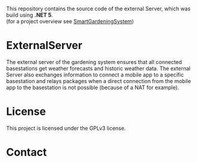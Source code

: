 This repository contains the source code of the external Server, which was build using **.NET 5**.<br/>(for a project overview see [SmartGardeningSystem](https://github.com/Bernd-H/DA_SmartGardeningSystem))

# ExternalServer
The external server of the gardening system ensures that all connected basestations get weather forecasts and historic weather data. The external Server also exchanges information to connect a mobile app to a specific basestation and relays packages when a direct connection from the mobile app to the basestation is not possible (because of a NAT for example).

# License
This project is licensed under the GPLv3 license.

# Contact
